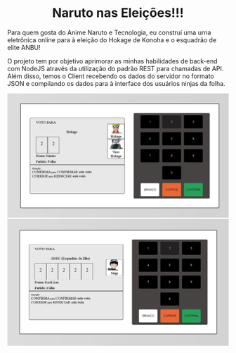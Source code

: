 <h1 align="center">Naruto nas Eleições!!!</h1>

Para quem gosta do Anime Naruto e Tecnologia, eu construí uma urna eletrônica online para à eleição do Hokage de Konoha e o esquadrão de elite ANBU!

O projeto tem por objetivo aprimorar as minhas habilidades de back-end com NodeJS através da utilização do padrão REST para chamadas de API. Além disso, temos o Client recebendo os dados do servidor no formato JSON e compilando os dados para à interface dos usuários ninjas da folha.

![](./preview1.jfif)
![](./preview2.jfif)
